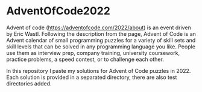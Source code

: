 # AdventOfCode2022
Advent of code (https://adventofcode.com/2022/about) is an event driven by Eric Wastl. Following the description from the page, Advent of Code is an Advent calendar of small programming puzzles for a variety of skill sets and skill levels that can be solved in any programming language you like. People use them as interview prep, company training, university coursework, practice problems, a speed contest, or to challenge each other.

In this repository I paste my solutions for Advent of Code puzzles in 2022. Each solution is provided in a separated directory, there are also test directories added.
